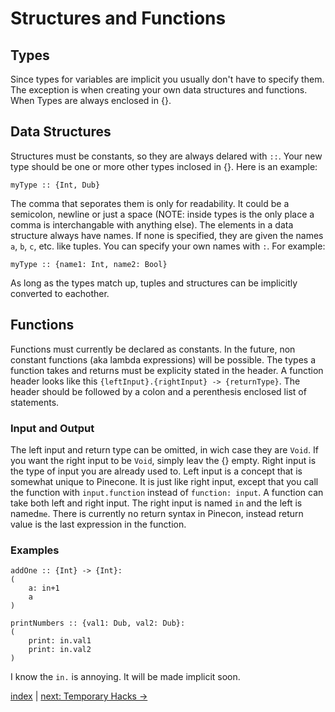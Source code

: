 # Structures and Functions

## Types

Since types for variables are implicit you usually don't have to specify them. The exception is when creating your own data structures and functions. When Types are always enclosed in {}.

## Data Structures

Structures must be constants, so they are always delared with `::`. Your new type should be one or more other types inclosed in {}. Here is an example:
```
myType :: {Int, Dub}
```
The comma that seporates them is only for readability. It could be a semicolon, newline or just a space (NOTE: inside types is the only place a comma is interchangable with anything else). The elements in a data structure always have names. If none is specified, they are given the names `a`, `b`, `c`, etc. like tuples. You can specify your own names with `:`. For example:
```
myType :: {name1: Int, name2: Bool}
```
As long as the types match up, tuples and structures can be implicitly converted to eachother.

## Functions

Functions must currently be declared as constants. In the future, non constant functions (aka lambda expressions) will be possible. The types a function takes and returns must be explicity stated in the header. A function header looks like this `{leftInput}.{rightInput} -> {returnType}`. The header should be followed by a colon and a perenthesis enclosed list of statements.

### Input and Output
The left input and return type can be omitted, in wich case they are `Void`. If you want the right input to be `Void`, simply leav the {} empty. Right input is the type of input you are already used to. Left input is a concept that is somewhat unique to Pinecone. It is just like right input, except that you call the function with `input.function` instead of `function: input`. A function can take both left and right input. The right input is named `in` and the left is named`me`. There is currently no return syntax in Pinecon, instead return value is the last expression in the function.

### Examples
```
addOne :: {Int} -> {Int}:
(
    a: in+1
    a
)

printNumbers :: {val1: Dub, val2: Dub}:
(
    print: in.val1
    print: in.val2
)
```

I know the `in.` is annoying. It will be made implicit soon.

[index](index.md) | [next: Temporary Hacks ->](5_temporary_hacks.md)
